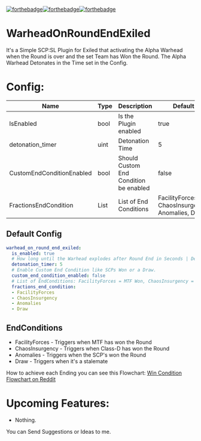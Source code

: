 [![forthebadge](https://forthebadge.com/images/badges/built-with-love.svg)](https://forthebadge.com)[![forthebadge](https://forthebadge.com/images/badges/check-it-out.svg)](https://forthebadge.com)[![forthebadge](https://forthebadge.com/images/badges/made-with-c-sharp.svg)](https://forthebadge.com)

# WarheadOnRoundEndExiled
It's a Simple SCP:SL Plugin for Exiled that activating the Alpha Warhead when the Round is over and the set Team has Won the Round. The Alpha Warhead Detonates in the Time set in the Config.

# Config:
| Name | Type | Description | Default |
| ---- | ---- | ---- | ---- |
| IsEnabled | bool | Is the Plugin enabled | true |
| detonation_timer | uint | Detonation Time | 5 |
| CustomEndConditionEnabled | bool | Should Custom End Condition be enabled | false |
| FractionsEndCondition | List<string> | List of End Conditions | FacilityForces, ChaosInsurgency, Anomalies, Draw |

## Default Config
```yml
warhead_on_round_end_exiled:
  is_enabled: true
  # How long until the Warhead explodes after Round End in Seconds | Default = 5
  detonation_timer: 5
  # Enable Custom End Condition like SCPs Won or a Draw.
  custom_end_condition_enabled: false
  # List of EndConditions: FacilityForces = MTF Won, ChaosInsurgency = D-Boys Won, Anomalies = SCPs Won, Draw = It's a Draw. If you set all, the warhead always explodes after round.
  fractions_end_condition:
  - FacilityForces
  - ChaosInsurgency
  - Anomalies
  - Draw
```

## EndConditions
- FacilityForces - Triggers when MTF has won the Round
- ChaosInsurgency - Triggers when Class-D has won the Round
- Anomalies - Triggers when the SCP's won the Round
- Draw - Triggers when it's a stalemate

How to achieve each Ending you can see this Flowchart: [Win Condition Flowchart on Reddit](https://www.reddit.com/r/SCPSecretLab/comments/gzyl0t/win_condition_flowchart/)

# Upcoming Features:
- Nothing.

You can Send Suggestions or Ideas to me.
